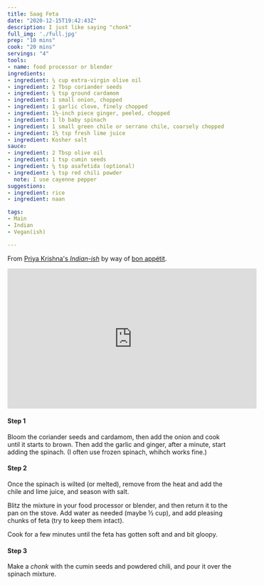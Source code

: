```yaml
---
title: Saag Feta
date: "2020-12-15T19:42:43Z"
description: I just like saying "chonk"
full_img: './full.jpg'
prep: "10 mins"
cook: "20 mins"
servings: "4"
tools:
- name: food processor or blender
ingredients:
- ingredient: ¼ cup extra-virgin olive oil
- ingredient: 2 Tbsp coriander seeds
- ingredient: ¼ tsp ground cardamom
- ingredient: 1 small onion, chopped
- ingredient: 1 garlic clove, finely chopped
- ingredient: 1½-inch piece ginger, peeled, chopped
- ingredient: 1 lb baby spinach
- ingredient: 1 small green chile or serrano chile, coarsely chopped
- ingredient: 1½ tsp fresh lime juice
- ingredient: Kosher salt
sauce:
- ingredient: 2 Tbsp olive oil
- ingredient: 1 tsp cumin seeds
- ingredient: ¼ tsp asafetida (optional)
- ingredient: ¼ tsp red chili powder
  note: I use cayenne pepper
suggestions:
- ingredient: rice
- ingredient: naan

tags:
- Main
- Indian
- Vegan(ish)

---
```


From [Priya Krishna's _Indian-ish_](https://www.priyakrishna.me/indianish) by way of [bon appétit](https://www.bonappetit.com/recipe/saag-paneer-but-with-feta).

<iframe width="560" height="315" src="https://www.youtube.com/embed/E4G5Y2ghqEQ" frameborder="0" allow="accelerometer; autoplay; clipboard-write; encrypted-media; gyroscope; picture-in-picture" allowfullscreen></iframe>

#### Step 1

Bloom the coriander seeds and cardamom, then add the onion and cook until it starts to brown. Then add the garlic and ginger, after a minute, start adding the spinach. (I often use frozen spinach, whihch works fine.)

#### Step 2

Once the spinach is wilted (or melted), remove from the heat and add the chile and lime juice, and season with salt.

Blitz the mixture in your food processor or blender, and then return it to the pan on the stove. Add water as needed (maybe ½ cup), and add pleasing chunks of feta (try to keep them intact).

Cook for a few minutes until the feta has gotten soft and and bit gloopy.

#### Step 3

Make a _chonk_ with the cumin seeds and powdered chili, and pour it over the spinach mixture. 

